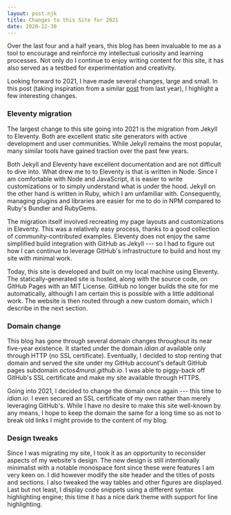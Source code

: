 ```yaml
---
layout: post.njk
title: Changes to this Site for 2021
date: 2020-12-30
---
```


Over the last four and a half years, this blog has been invaluable to me as a tool to encourage and reinforce my intellectual curiosity and learning processes.
Not only do I continue to enjoy writing content for this site, it has also served as a testbed for experimentation and creativity.

Looking forward to 2021, I have made several changes, large and small.
In this post (taking inspiration from a similar [post](/posts/2019/changes-to-this-site-for-2020/) from last year), I highlight a few interesting changes.

### Eleventy migration

The largest change to this site going into 2021 is the migration from Jekyll to Eleventy.
Both are excellent static site generators with active development and user communities.
While Jekyll remains the most popular, many similar tools have gained traction over the past few years.

Both Jekyll and Eleventy have excellent documentation and are not difficult to dive into.
What drew me to to Eleventy is that is written in Node.
Since I am comfortable with Node and JavaScript, it is easier to write customizations or to simply understand what is under the hood.
Jekyll on the other hand is written in Ruby, which I am unfamiliar with.
Consequently, managing plugins and libraries are easier for me to do in NPM compared to Ruby's Bundler and RubyGems.

The migration itself involved recreating my page layouts and customizations in Eleventy.
This was a relatively easy process, thanks to a good collection of community-contributed examples.
Eleventy does not enjoy the same simplified build integration with GitHub as Jekyll --- so I had to figure out how I can continue to leverage GitHub's infrastructure to build and host my site with minimal work.

Today, this site is developed and built on my local machine using Eleventy.
The statically-generated site is hosted, along with the source code, on GitHub Pages with an MIT License.
GitHub no longer builds the site for me automatically, although I am certain this is possible with a little additional work.
The website is then routed through a new custom domain, which I describe in the next section.

### Domain change

This blog has gone through several domain changes throughout its near five-year existence.
It started under the domain *idian.al* available only through HTTP (no SSL certificate).
Eventually, I decided to stop renting that domain and served the site under my GitHub account's default GitHub pages subdomain *octos4murai.github.io*.
I was able to piggy-back off GitHub's SSL certificate and make my site available through HTTPS.

Going into 2021, I decided to change the domain once again --- this time to *idian.io*.
I even secured an SSL certificate of my own rather than merely leveraging GitHub's.
While I have no desire to make this site well-known by any means, I hope to keep the domain the same for a long time so as not to break old links I might provide to the content of my blog.

### Design tweaks

Since I was migrating my site, I took it as an opportunity to reconsider aspects of my website's design.
The new design is still intentionally minimalist with a notable monospace font since these were features I am very keen on.
I did however modify the site header and the titles of posts and sections.
I also tweaked the way tables and other figures are displayed.
Last but not least, I display code snippets using a different syntax highlighting engine; this time it has a nice dark theme with support for line highlighting.
